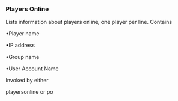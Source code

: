 ### Players Online

Lists information about players online, one player per line. Contains

•Player name

•IP address

•Group name

•User Account Name

Invoked by either

 playersonline
 or
 po 
